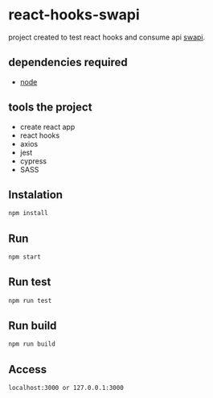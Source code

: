 # react-hooks-swapi

project created to test react hooks and consume api [swapi](https://swapi.co/).

## dependencies required

- [node](https://nodejs.org/en/)

## tools the project

- create react app
- react hooks
- axios
- jest
- cypress
- SASS

## Instalation

```bash
npm install
```

## Run

```bash
npm start
```

## Run test

```bash
npm run test
```

## Run build

```bash
npm run build
```

## Access

```bash
localhost:3000 or 127.0.0.1:3000
```
